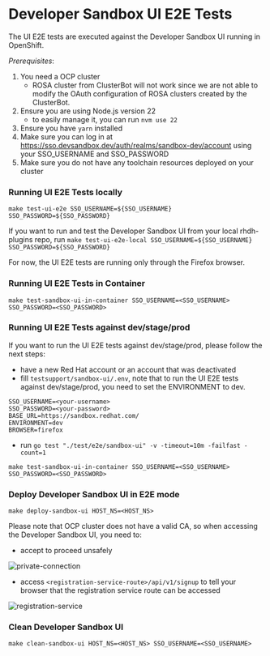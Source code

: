 # Developer Sandbox UI E2E Tests

The UI E2E tests are executed against the Developer Sandbox UI running in OpenShift.

*Prerequisites*:

1. You need a OCP cluster
    - ROSA cluster from ClusterBot will not work since we are not able to modify the OAuth configuration of ROSA clusters created by the ClusterBot.
2. Ensure you are using Node.js version 22
    - to easily manage it, you can run `nvm use 22`
3. Ensure you have `yarn` installed
4. Make sure you can log in at <https://sso.devsandbox.dev/auth/realms/sandbox-dev/account> using your SSO_USERNAME and SSO_PASSWORD
5. Make sure you do not have any toolchain resources deployed on your cluster

### Running UI E2E Tests locally

`make test-ui-e2e SSO_USERNAME=${SSO_USERNAME} SSO_PASSWORD=${SSO_PASSWORD}`

If you want to run and test the Developer Sandbox UI from your local rhdh-plugins repo, run `make test-ui-e2e-local SSO_USERNAME=${SSO_USERNAME} SSO_PASSWORD=${SSO_PASSWORD}`

For now, the UI E2E tests are running only through the Firefox browser.

### Running UI E2E Tests in Container

`make test-sandbox-ui-in-container SSO_USERNAME=<SSO_USERNAME> SSO_PASSWORD=<SSO_PASSWORD>`

### Running UI E2E Tests against dev/stage/prod

If you want to run the UI E2E tests against dev/stage/prod, please follow the next steps:

- have a new Red Hat account or an account that was deactivated
- fill `testsupport/sandbox-ui/.env`, note that to run the UI E2E tests against dev/stage/prod, you need to set the ENVIRONMENT to dev.

```
SSO_USERNAME=<your-username>
SSO_PASSWORD=<your-password>
BASE_URL=https://sandbox.redhat.com/
ENVIRONMENT=dev
BROWSER=firefox
```

- run `go test "./test/e2e/sandbox-ui" -v -timeout=10m -failfast -count=1`

`make test-sandbox-ui-in-container SSO_USERNAME=<SSO_USERNAME> SSO_PASSWORD=<SSO_PASSWORD>`

### Deploy Developer Sandbox UI in E2E mode

`make deploy-sandbox-ui HOST_NS=<HOST_NS>`

Please note that OCP cluster does not have a valid CA, so when accessing the Developer Sandbox UI, you need to:

- accept to proceed unsafely

![private-connection](https://github.com/user-attachments/assets/5b35a65f-6703-42cf-a165-b7326fd4faab)

- access `<registration-service-route>/api/v1/signup` to tell your browser that the registration service route can be accessed

![registration-service](https://github.com/user-attachments/assets/6c2f7446-1de2-4701-ace7-2d6796f49eeb)

### Clean Developer Sandbox UI

`make clean-sandbox-ui HOST_NS=<HOST_NS> SSO_USERNAME=<SSO_USERNAME>`

